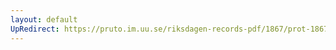 ```yaml
---
layout: default
UpRedirect: https://pruto.im.uu.se/riksdagen-records-pdf/1867/prot-1867--ak--412/prot-1867--ak--412_022.pdf
---
```

